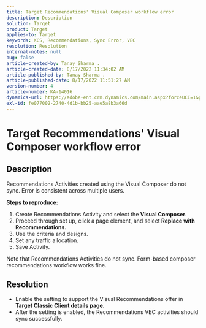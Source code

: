 ```yaml
---
title: Target Recommendations' Visual Composer workflow error
description: Description
solution: Target
product: Target
applies-to: Target
keywords: KCS, Recommendations, Sync Error, VEC
resolution: Resolution
internal-notes: null
bug: false
article-created-by: Tanay Sharma .
article-created-date: 8/17/2022 11:34:02 AM
article-published-by: Tanay Sharma .
article-published-date: 8/17/2022 11:51:27 AM
version-number: 4
article-number: KA-14016
dynamics-url: https://adobe-ent.crm.dynamics.com/main.aspx?forceUCI=1&pagetype=entityrecord&etn=knowledgearticle&id=ad273579-201e-ed11-b83e-002248086735
exl-id: fe077002-2740-4d1b-bb25-aae5a8b3a66d
---
```

# Target Recommendations' Visual Composer workflow error

## Description


Recommendations Activities created using the Visual Composer do not sync. Error is consistent across multiple users.

<b>Steps to reproduce:</b>

1. Create Recommendations Activity and select the <b>Visual Composer</b>.
2. Proceed through set up, click a page element, and select <b>Replace with Recommendations.</b>
3. Use the criteria and designs.
4. Set any traffic allocation.
5. Save Activity.




Note that Recommendations Activities do not sync. Form-based composer recommendations workflow works fine.


## Resolution


- Enable the setting to support the Visual Recommendations offer in <b>Target Classic </b> <b>Client details page</b>.
- After the setting is enabled, the Recommendations VEC activities should sync successfully.
